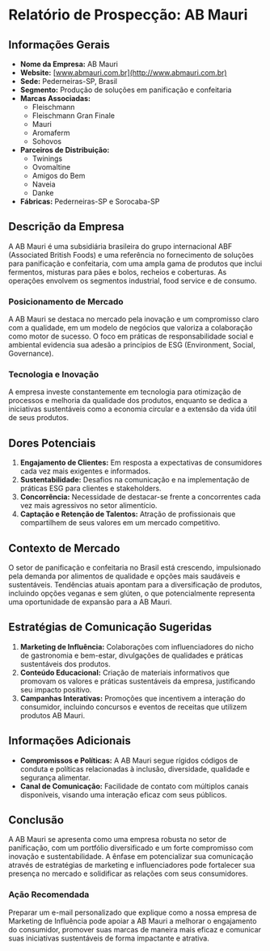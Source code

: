 # Relatório de Prospecção: AB Mauri

## Informações Gerais
- **Nome da Empresa:** AB Mauri  
- **Website:** [www.abmauri.com.br](http://www.abmauri.com.br)  
- **Sede:** Pederneiras-SP, Brasil  
- **Segmento:** Produção de soluções em panificação e confeitaria  
- **Marcas Associadas:** 
  - Fleischmann
  - Fleischmann Gran Finale
  - Mauri
  - Aromaferm
  - Sohovos
- **Parceiros de Distribuição:** 
  - Twinings
  - Ovomaltine
  - Amigos do Bem
  - Naveia
  - Danke  
- **Fábricas:** Pederneiras-SP e Sorocaba-SP  

## Descrição da Empresa
A AB Mauri é uma subsidiária brasileira do grupo internacional ABF (Associated British Foods) e uma referência no fornecimento de soluções para panificação e confeitaria, com uma ampla gama de produtos que inclui fermentos, misturas para pães e bolos, recheios e coberturas. As operações envolvem os segmentos industrial, food service e de consumo.

### Posicionamento de Mercado
A AB Mauri se destaca no mercado pela inovação e um compromisso claro com a qualidade, em um modelo de negócios que valoriza a colaboração como motor de sucesso. O foco em práticas de responsabilidade social e ambiental evidencia sua adesão a princípios de ESG (Environment, Social, Governance).

### Tecnologia e Inovação
A empresa investe constantemente em tecnologia para otimização de processos e melhoria da qualidade dos produtos, enquanto se dedica a iniciativas sustentáveis como a economia circular e a extensão da vida útil de seus produtos.

## Dores Potenciais
1. **Engajamento de Clientes:** Em resposta a expectativas de consumidores cada vez mais exigentes e informados.
2. **Sustentabilidade:** Desafios na comunicação e na implementação de práticas ESG para clientes e stakeholders.
3. **Concorrência:** Necessidade de destacar-se frente a concorrentes cada vez mais agressivos no setor alimentício.
4. **Captação e Retenção de Talentos:** Atração de profissionais que compartilhem de seus valores em um mercado competitivo.

## Contexto de Mercado
O setor de panificação e confeitaria no Brasil está crescendo, impulsionado pela demanda por alimentos de qualidade e opções mais saudáveis e sustentáveis. Tendências atuais apontam para a diversificação de produtos, incluindo opções veganas e sem glúten, o que potencialmente representa uma oportunidade de expansão para a AB Mauri.

## Estratégias de Comunicação Sugeridas
1. **Marketing de Influência:** Colaborações com influenciadores do nicho de gastronomia e bem-estar, divulgações de qualidades e práticas sustentáveis dos produtos.
2. **Conteúdo Educacional:** Criação de materiais informativos que promovam os valores e práticas sustentáveis da empresa, justificando seu impacto positivo.
3. **Campanhas Interativas:** Promoções que incentivem a interação do consumidor, incluindo concursos e eventos de receitas que utilizem produtos AB Mauri.

## Informações Adicionais
- **Compromissos e Políticas:** A AB Mauri segue rígidos códigos de conduta e políticas relacionadas à inclusão, diversidade, qualidade e segurança alimentar.
- **Canal de Comunicação:** Facilidade de contato com múltiplos canais disponíveis, visando uma interação eficaz com seus públicos.

## Conclusão
A AB Mauri se apresenta como uma empresa robusta no setor de panificação, com um portfólio diversificado e um forte compromisso com inovação e sustentabilidade. A ênfase em potencializar sua comunicação através de estratégias de marketing e influenciadores pode fortalecer sua presença no mercado e solidificar as relações com seus consumidores.

### Ação Recomendada
Preparar um e-mail personalizado que explique como a nossa empresa de Marketing de Influência pode apoiar a AB Mauri a melhorar o engajamento do consumidor, promover suas marcas de maneira mais eficaz e comunicar suas iniciativas sustentáveis de forma impactante e atrativa.